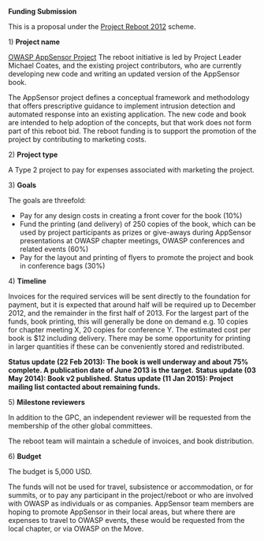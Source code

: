 **Funding Submission**

This is a proposal under the [Project
Reboot 2012](https://www.owasp.org/index.php/Projects_Reboot_2012)
scheme.

1\) **Project name**

[OWASP AppSensor Project](OWASP_AppSensor_Project "wikilink") The reboot
initiative is led by Project Leader Michael Coates, and the existing
project contributors, who are currently developing new code and writing
an updated version of the AppSensor book.

The AppSensor project defines a conceptual framework and methodology
that offers prescriptive guidance to implement intrusion detection and
automated response into an existing application. The new code and book
are intended to help adoption of the concepts, but that work does not
form part of this reboot bid. The reboot funding is to support the
promotion of the project by contributing to marketing costs.

2\) **Project type**

A Type 2 project to pay for expenses associated with marketing the
project.

3\) **Goals**

The goals are threefold:

  - Pay for any design costs in creating a front cover for the book
    (10%)
  - Fund the printing (and delivery) of 250 copies of the book, which
    can be used by project participants as prizes or give-aways during
    AppSensor presentations at OWASP chapter meetings, OWASP conferences
    and related events (60%)
  - Pay for the layout and printing of flyers to promote the project and
    book in conference bags (30%)

4\) **Timeline**

Invoices for the required services will be sent directly to the
foundation for payment, but it is expected that around half will be
required up to December 2012, and the remainder in the first half of
2013. For the largest part of the funds, book printing, this will
generally be done on demand e.g. 10 copies for chapter meeting X, 20
copies for conference Y. The estimated cost per book is $12 including
delivery. There may be some opportunity for printing in larger
quantities if these can be conveniently stored and redistributed.

**Status update (22 Feb 2013): The book is well underway and about 75%
complete. A publication date of June 2013 is the target.** **Status
update (03 May 2014): Book v2 published.** **Status update (11 Jan
2015): Project mailing list contacted about remaining funds.**

5\) **Milestone reviewers**

In addition to the GPC, an independent reviewer will be requested from
the membership of the other global committees.

The reboot team will maintain a schedule of invoices, and book
distribution.

6\) **Budget**

The budget is 5,000 USD.

The funds will not be used for travel, subsistence or accommodation, or
for summits, or to pay any participant in the project/reboot or who are
involved with OWASP as individuals or as companies. AppSensor team
members are hoping to promote AppSensor in their local areas, but where
there are expenses to travel to OWASP events, these would be requested
from the local chapter, or via OWASP on the Move.